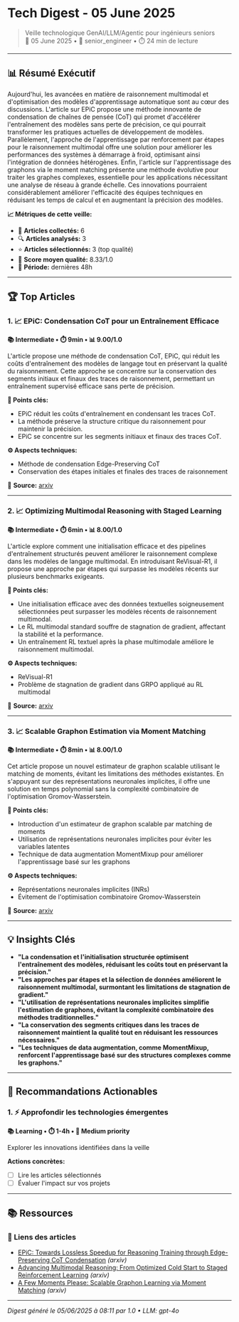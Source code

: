 # Tech Digest - 05 June 2025

> Veille technologique GenAI/LLM/Agentic pour ingénieurs seniors  
> 📅 05 June 2025 • 🎯 senior_engineer • ⏱️ 24 min de lecture

---

## 📊 Résumé Exécutif

Aujourd'hui, les avancées en matière de raisonnement multimodal et d'optimisation des modèles d'apprentissage automatique sont au cœur des discussions. L'article sur EPiC propose une méthode innovante de condensation de chaînes de pensée (CoT) qui promet d'accélérer l'entraînement des modèles sans perte de précision, ce qui pourrait transformer les pratiques actuelles de développement de modèles. Parallèlement, l'approche de l'apprentissage par renforcement par étapes pour le raisonnement multimodal offre une solution pour améliorer les performances des systèmes à démarrage à froid, optimisant ainsi l'intégration de données hétérogènes. Enfin, l'article sur l'apprentissage des graphons via le moment matching présente une méthode évolutive pour traiter les graphes complexes, essentielle pour les applications nécessitant une analyse de réseau à grande échelle. Ces innovations pourraient considérablement améliorer l'efficacité des équipes techniques en réduisant les temps de calcul et en augmentant la précision des modèles.

**📈 Métriques de cette veille:**
- 📡 **Articles collectés:** 6
- 🔍 **Articles analysés:** 3
- ⭐ **Articles sélectionnés:** 3 (top qualité)
- 🎯 **Score moyen qualité:** 8.33/1.0
- 📅 **Période:** dernières 48h

---

## 🏆 Top Articles

### 1. 📈 EPiC: Condensation CoT pour un Entraînement Efficace

**📚 Intermediate • ⏱️ 9min • 📊 9.00/1.0**

L'article propose une méthode de condensation CoT, EPiC, qui réduit les coûts d'entraînement des modèles de langage tout en préservant la qualité du raisonnement. Cette approche se concentre sur la conservation des segments initiaux et finaux des traces de raisonnement, permettant un entraînement supervisé efficace sans perte de précision.

**🔑 Points clés:**
- EPiC réduit les coûts d'entraînement en condensant les traces CoT.
- La méthode préserve la structure critique du raisonnement pour maintenir la précision.
- EPiC se concentre sur les segments initiaux et finaux des traces CoT.

**⚙️ Aspects techniques:**
- Méthode de condensation Edge-Preserving CoT
- Conservation des étapes initiales et finales des traces de raisonnement

🔗 **Source:** [arxiv](http://arxiv.org/abs/2506.04205v1)

---

### 2. 📈 Optimizing Multimodal Reasoning with Staged Learning

**📚 Intermediate • ⏱️ 6min • 📊 8.00/1.0**

L'article explore comment une initialisation efficace et des pipelines d'entraînement structurés peuvent améliorer le raisonnement complexe dans les modèles de langage multimodal. En introduisant ReVisual-R1, il propose une approche par étapes qui surpasse les modèles récents sur plusieurs benchmarks exigeants.

**🔑 Points clés:**
- Une initialisation efficace avec des données textuelles soigneusement sélectionnées peut surpasser les modèles récents de raisonnement multimodal.
- Le RL multimodal standard souffre de stagnation de gradient, affectant la stabilité et la performance.
- Un entraînement RL textuel après la phase multimodale améliore le raisonnement multimodal.

**⚙️ Aspects techniques:**
- ReVisual-R1
- Problème de stagnation de gradient dans GRPO appliqué au RL multimodal

🔗 **Source:** [arxiv](http://arxiv.org/abs/2506.04207v1)

---

### 3. 📈 Scalable Graphon Estimation via Moment Matching

**📚 Intermediate • ⏱️ 8min • 📊 8.00/1.0**

Cet article propose un nouvel estimateur de graphon scalable utilisant le matching de moments, évitant les limitations des méthodes existantes. En s'appuyant sur des représentations neuronales implicites, il offre une solution en temps polynomial sans la complexité combinatoire de l'optimisation Gromov-Wasserstein.

**🔑 Points clés:**
- Introduction d'un estimateur de graphon scalable par matching de moments
- Utilisation de représentations neuronales implicites pour éviter les variables latentes
- Technique de data augmentation MomentMixup pour améliorer l'apprentissage basé sur les graphons

**⚙️ Aspects techniques:**
- Représentations neuronales implicites (INRs)
- Évitement de l'optimisation combinatoire Gromov-Wasserstein

🔗 **Source:** [arxiv](http://arxiv.org/abs/2506.04206v1)

---

## 💡 Insights Clés

- **"La condensation et l'initialisation structurée optimisent l'entraînement des modèles, réduisant les coûts tout en préservant la précision."**
- **"Les approches par étapes et la sélection de données améliorent le raisonnement multimodal, surmontant les limitations de stagnation de gradient."**
- **"L'utilisation de représentations neuronales implicites simplifie l'estimation de graphons, évitant la complexité combinatoire des méthodes traditionnelles."**
- **"La conservation des segments critiques dans les traces de raisonnement maintient la qualité tout en réduisant les ressources nécessaires."**
- **"Les techniques de data augmentation, comme MomentMixup, renforcent l'apprentissage basé sur des structures complexes comme les graphons."**

---

## 🎯 Recommandations Actionables

### 1. ⚡ Approfondir les technologies émergentes

**📚 Learning • ⏱️ 1-4h • 🎯 Medium priority**

Explorer les innovations identifiées dans la veille

**Actions concrètes:**
- [ ] Lire les articles sélectionnés
- [ ] Évaluer l'impact sur vos projets

---

## 📚 Ressources

### 🔗 Liens des articles

- [EPiC: Towards Lossless Speedup for Reasoning Training through  Edge-Preserving CoT Condensation](http://arxiv.org/abs/2506.04205v1) *(arxiv)*
- [Advancing Multimodal Reasoning: From Optimized Cold Start to Staged  Reinforcement Learning](http://arxiv.org/abs/2506.04207v1) *(arxiv)*
- [A Few Moments Please: Scalable Graphon Learning via Moment Matching](http://arxiv.org/abs/2506.04206v1) *(arxiv)*


---

*Digest généré le 05/06/2025 à 08:11 par 1.0 • LLM: gpt-4o*
